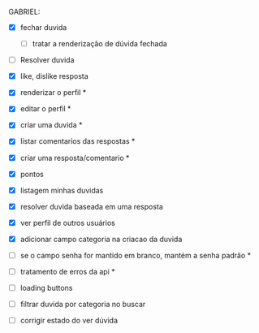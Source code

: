 
GABRIEL:
- [x] fechar duvida
  - [ ] tratar a renderização de dúvida fechada
- [ ] Resolver duvida

- [x] like, dislike resposta
- [x] renderizar o perfil *
- [x] editar o perfil *
- [x] criar uma duvida *
- [x] listar comentarios das respostas *
- [x] criar uma resposta/comentario *
- [x] pontos
- [x] listagem minhas duvidas
- [x] resolver duvida baseada em uma resposta
- [x] ver perfil de outros usuários
- [x] adicionar campo categoria na criacao da duvida

- [ ] se o campo senha for mantido em branco, mantém a senha padrão *
- [ ] tratamento de erros da api *
- [ ] loading buttons
- [ ] filtrar duvida por categoria no buscar
- [ ] corrigir estado do ver dúvida

